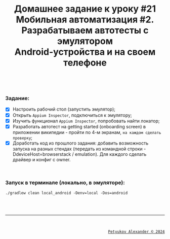 # <p align="center">Домашнее задание к уроку #21 <br> Мобильная автоматизация #2. <br> Разрабатываем автотесты с эмулятором <br> Android-устройства и на своем телефоне</p>

</br>
</br>

### Задание:
- [x] Настроить рабочий стол (запустить эмулятор);
- [x] Открыть `Appium Inspector`, подключиться к эмулятору;
- [x] Изучить функционал `Appium Inspector`, попробовать найти локатор;
- [x] Разработать автотест на getting started (onboarding screen) в приложении википедии - пройти по 4-м экранам, `на каждом сделать проверку`;
- [x] Доработать код из прошлого задания: добавить возможность запуска на разных стендах (передать из командной строки -DdeviceHost=browserstack / emulation). Для каждого сделать драйвер и конфиг с owner.

</br>

### Запуск в терминале (локально, в эмуляторе):
```
./gradlew clean local_android -Denv=local -Dos=android    
```


</br>
</br>


---

</br>

<a><p align="right">[`Petyukov Alexander © 2024`](https://github.com/SandroUnknown)</p></a>
